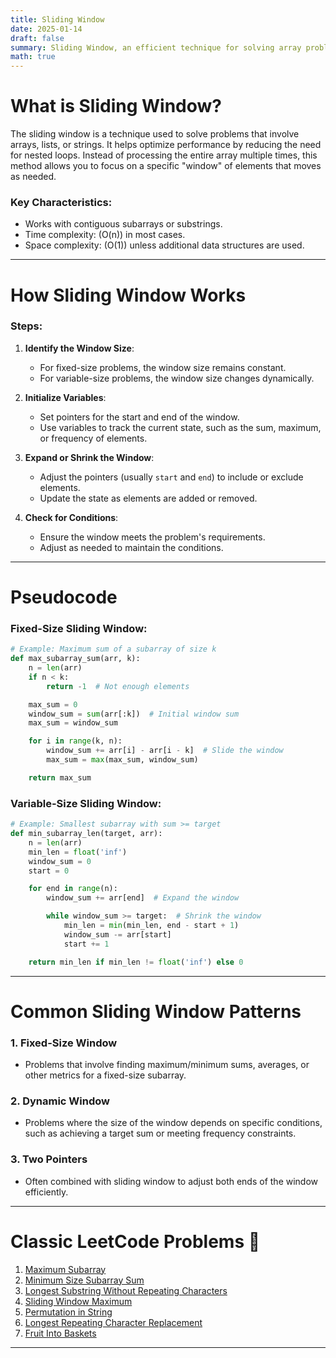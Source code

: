 ```yaml
---
title: Sliding Window
date: 2025-01-14
draft: false
summary: Sliding Window, an efficient technique for solving array problems
math: true
---
```


# **What is Sliding Window?**
The sliding window is a technique used to solve problems that involve arrays, lists, or strings. It helps optimize performance by reducing the need for nested loops. Instead of processing the entire array multiple times, this method allows you to focus on a specific "window" of elements that moves as needed.

### Key Characteristics:
- Works with contiguous subarrays or substrings.
- Time complexity: \(O(n)\) in most cases.
- Space complexity: \(O(1)\) unless additional data structures are used.

---

# **How Sliding Window Works**
### Steps:
1. **Identify the Window Size**:
   - For fixed-size problems, the window size remains constant.
   - For variable-size problems, the window size changes dynamically.

2. **Initialize Variables**:
   - Set pointers for the start and end of the window.
   - Use variables to track the current state, such as the sum, maximum, or frequency of elements.

3. **Expand or Shrink the Window**:
   - Adjust the pointers (usually `start` and `end`) to include or exclude elements.
   - Update the state as elements are added or removed.

4. **Check for Conditions**:
   - Ensure the window meets the problem's requirements.
   - Adjust as needed to maintain the conditions.

---

# **Pseudocode**
### Fixed-Size Sliding Window:
```python
# Example: Maximum sum of a subarray of size k
def max_subarray_sum(arr, k):
    n = len(arr)
    if n < k:
        return -1  # Not enough elements

    max_sum = 0
    window_sum = sum(arr[:k])  # Initial window sum
    max_sum = window_sum

    for i in range(k, n):
        window_sum += arr[i] - arr[i - k]  # Slide the window
        max_sum = max(max_sum, window_sum)

    return max_sum
```

### Variable-Size Sliding Window:
```python
# Example: Smallest subarray with sum >= target
def min_subarray_len(target, arr):
    n = len(arr)
    min_len = float('inf')
    window_sum = 0
    start = 0

    for end in range(n):
        window_sum += arr[end]  # Expand the window

        while window_sum >= target:  # Shrink the window
            min_len = min(min_len, end - start + 1)
            window_sum -= arr[start]
            start += 1

    return min_len if min_len != float('inf') else 0
```

---

# **Common Sliding Window Patterns**
### 1. Fixed-Size Window
- Problems that involve finding maximum/minimum sums, averages, or other metrics for a fixed-size subarray.

### 2. Dynamic Window
- Problems where the size of the window depends on specific conditions, such as achieving a target sum or meeting frequency constraints.

### 3. Two Pointers
- Often combined with sliding window to adjust both ends of the window efficiently.

---

# **Classic LeetCode Problems 🔗**
1. [Maximum Subarray](https://leetcode.com/problems/maximum-subarray/)
2. [Minimum Size Subarray Sum](https://leetcode.com/problems/minimum-size-subarray-sum/)
3. [Longest Substring Without Repeating Characters](https://leetcode.com/problems/longest-substring-without-repeating-characters/)
4. [Sliding Window Maximum](https://leetcode.com/problems/sliding-window-maximum/)
5. [Permutation in String](https://leetcode.com/problems/permutation-in-string/)
6. [Longest Repeating Character Replacement](https://leetcode.com/problems/longest-repeating-character-replacement/)
7. [Fruit Into Baskets](https://leetcode.com/problems/fruit-into-baskets/)

---
